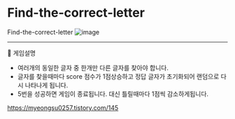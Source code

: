 # Find-the-correct-letter
Find-the-correct-letter
![image](https://github.com/choimyeongsu/Find-the-correct-letter/assets/99162434/a88e581d-14df-48e4-8cc7-5592355e7afb)

-----
📝 게임설명

- 여러개의 동일한 글자 중 한개만 다른 글자를 찾아야 합니다.
- 글자를 찾을때마다 score 점수가 1점상승하고 정답 글자가 초기화되어 랜덤으로 다시 나타나게 됩니다.
- 5번을 성공하면 게임이 종료됩니다. 대신 틀릴때마다 1점씩 감소하게됩니다.

https://myeongsu0257.tistory.com/145
